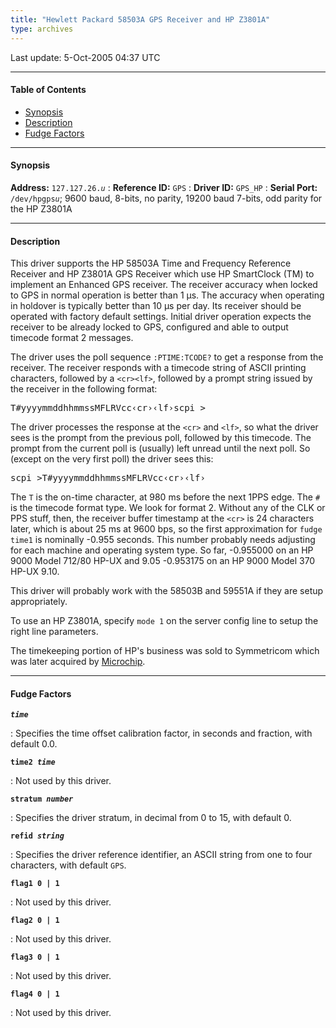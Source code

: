 ```yaml
---
title: "Hewlett Packard 58503A GPS Receiver and HP Z3801A"
type: archives
---
```


Last update: 5-Oct-2005 04:37 UTC

* * *

#### Table of Contents

*   [Synopsis](/documentation/drivers/driver26/#synopsis)
*   [Description](/documentation/drivers/driver26/#description)
*   [Fudge Factors](/documentation/drivers/driver26/#fudge-factors)

* * *

#### Synopsis

**Address:** <code>127.127.26._u_</code>
: **Reference ID:** `GPS`
: **Driver ID:** `GPS_HP`
: **Serial Port:** <code>/dev/hpgps*u*</code>; 9600 baud, 8-bits, no parity, 19200 baud 7-bits, odd parity for the HP Z3801A

* * *

#### Description

This driver supports the HP 58503A Time and Frequency Reference Receiver and HP Z3801A GPS Receiver which use HP SmartClock (TM) to implement an Enhanced GPS receiver. The receiver accuracy when locked to GPS in normal operation is better than 1 μs. The accuracy when operating in holdover is typically better than 10 μs per day. Its receiver should be operated with factory default settings. Initial driver operation expects the receiver to be already locked to GPS, configured and able to output timecode format 2 messages.

The driver uses the poll sequence `:PTIME:TCODE?` to get a response from the receiver. The receiver responds with a timecode string of ASCII printing characters, followed by a <code>\<cr>\<lf></code>, followed by a prompt string issued by the receiver in the following format:

<pre>T#yyyymmddhhmmssMFLRVcc&lsaquo;cr&rsaquo;&lsaquo;lf&rsaquo;scpi ></pre>

The driver processes the response at the <code>\<cr></code> and <code>\<lf></code>, so what the driver sees is the prompt from the previous poll, followed by this timecode. The prompt from the current poll is (usually) left unread until the next poll. So (except on the very first poll) the driver sees this:

<pre>scpi >T#yyyymmddhhmmssMFLRVcc&lsaquo;cr&rsaquo;&lsaquo;lf&rsaquo;</pre>

The `T` is the on-time character, at 980 ms before the next 1PPS edge. The `#` is the timecode format type. We look for format 2. Without any of the CLK or PPS stuff, then, the receiver buffer timestamp at the <code>\<cr></code> is 24 characters later, which is about 25 ms at 9600 bps, so the first approximation for `fudge time1` is nominally -0.955 seconds. This number probably needs adjusting for each machine and operating system type. So far, -0.955000 on an HP 9000 Model 712/80 HP-UX and 9.05 -0.953175 on an HP 9000 Model 370 HP-UX 9.10.

This driver will probably work with the 58503B and 59551A if they are setup appropriately.

To use an HP Z3801A, specify `mode 1` on the server config line to setup the right line parameters.

The timekeeping portion of HP's business was sold to Symmetricom which was later acquired by [Microchip](https://www.microsemi.com/product-directory/3425-timing-synchronization).

* * *

#### Fudge Factors

<code>**_time_**</code>

: Specifies the time offset calibration factor, in seconds and fraction, with default 0.0.

<code>**time2 _time_**</code>

: Not used by this driver.

<code>**stratum _number_**</code>

: Specifies the driver stratum, in decimal from 0 to 15, with default 0.

<code>**refid _string_**</code>

: Specifies the driver reference identifier, an ASCII string from one to four characters, with default `GPS`.

<code>**flag1 0 | 1**</code>

: Not used by this driver.

<code>**flag2 0 | 1**</code>

: Not used by this driver.

<code>**flag3 0 | 1**</code>

: Not used by this driver.

<code>**flag4 0 | 1**</code>

: Not used by this driver.
